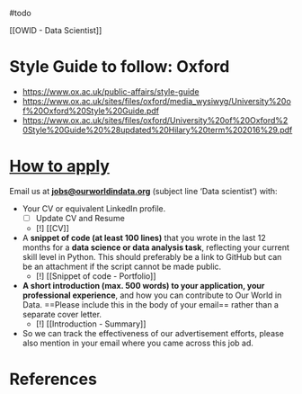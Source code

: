 #todo 

[[OWID - Data Scientist]]

# Style Guide to follow: Oxford 
- https://www.ox.ac.uk/public-affairs/style-guide
- https://www.ox.ac.uk/sites/files/oxford/media_wysiwyg/University%20of%20Oxford%20Style%20Guide.pdf
- https://www.ox.ac.uk/sites/files/oxford/University%20of%20Oxford%20Style%20Guide%20%28updated%20Hilary%20term%202016%29.pdf

# [How to apply](https://ourworldindata.org/data-scientist-2023-q1#how-to-apply)

Email us at **jobs@ourworldindata.org** (subject line ‘Data scientist’) with:

- Your CV or equivalent LinkedIn profile.
	- [ ] Update CV and Resume
	- [!] [[CV]]
- A **snippet of code (at least 100 lines)** that you wrote in the last 12 months for a **data science or data analysis task**, reflecting your current skill level in Python. This should preferably be a link to GitHub but can be an attachment if the script cannot be made public.
	- [!] [[Snippet of code - Portfolio]]
- **A short introduction (max. 500 words) to your application, your professional experience**, and how you can contribute to Our World in Data. ==Please include this in the body of your email== rather than a separate cover letter.
	- [!] [[Introduction - Summary]]
- So we can track the effectiveness of our advertisement efforts, please also mention in your email where you came across this job ad.

# References

